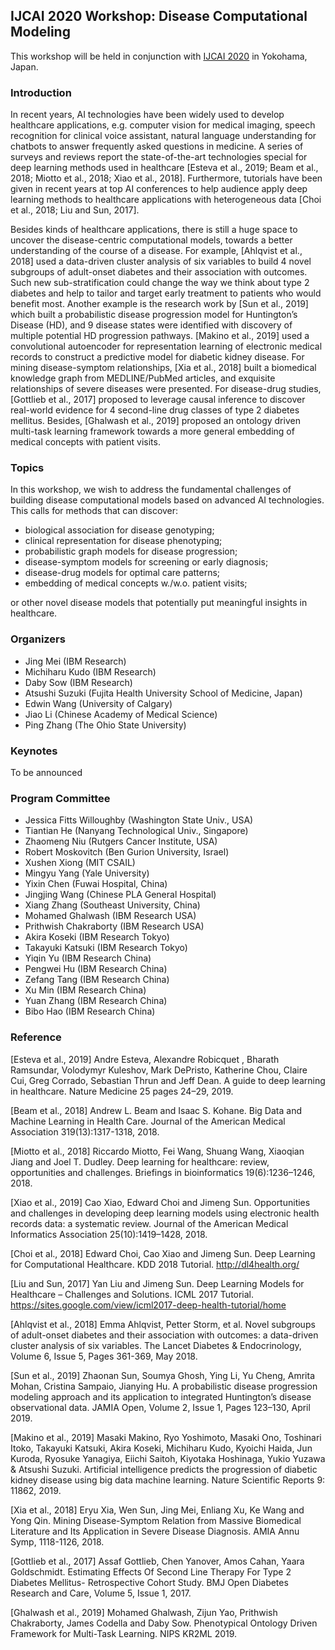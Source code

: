 ## IJCAI 2020 Workshop: Disease Computational Modeling

This workshop will be held in conjunction with [IJCAI 2020](https://www.ijcai20.org/) in Yokohama, Japan.

### Introduction

In recent years, AI technologies have been widely used to develop healthcare applications, e.g. computer vision for medical imaging, speech recognition for clinical voice assistant, natural language understanding for chatbots to answer frequently asked questions in medicine. A series of surveys and reviews report the state-of-the-art technologies special for deep learning methods used in healthcare [Esteva et al., 2019; Beam et al., 2018; Miotto et al., 2018; Xiao et al., 2018]. Furthermore, tutorials have been given in recent years at top AI conferences to help audience apply deep learning methods to healthcare applications with heterogeneous data [Choi et al., 2018; Liu and Sun, 2017].

Besides kinds of healthcare applications, there is still a huge space to uncover the disease-centric computational models, towards a better understanding of the course of a disease. For example, [Ahlqvist et al., 2018] used a data-driven cluster analysis of six variables to build 4 novel subgroups of adult-onset diabetes and their association with outcomes. Such new sub-stratification could change the way we think about type 2 diabetes and help to tailor and target early treatment to patients who would benefit most. Another example is the research work by [Sun et al., 2019] which built a probabilistic disease progression model for Huntington’s Disease (HD), and 9 disease states were identified with discovery of multiple potential HD progression pathways. [Makino et al., 2019] used a convolutional autoencoder for representation learning of electronic medical records to construct a predictive model for diabetic kidney disease. For mining disease-symptom relationships, [Xia et al., 2018] built a biomedical knowledge graph from MEDLINE/PubMed articles, and exquisite relationships of severe diseases were presented. For disease-drug studies, [Gottlieb et al., 2017] proposed to leverage causal inference to discover real-world evidence for 4 second-line drug classes of type 2 diabetes mellitus. Besides, [Ghalwash et al., 2019] proposed an ontology driven multi-task learning framework towards a more general embedding of medical concepts with patient visits.

### Topics

In this workshop, we wish to address the fundamental challenges of building disease computational models based on advanced AI technologies. This calls for methods that can discover:

-	biological association for disease genotyping; 
-	clinical representation for disease phenotyping; 
-	probabilistic graph models for disease progression;
-	disease-symptom models for screening or early diagnosis; 
-	disease-drug models for optimal care patterns;
-	embedding of medical concepts w./w.o. patient visits;

or other novel disease models that potentially put meaningful insights in healthcare.  

### Organizers

- Jing Mei (IBM Research)
- Michiharu Kudo (IBM Research)
- Daby Sow (IBM Research)
- Atsushi Suzuki (Fujita Health University School of Medicine, Japan)
- Edwin Wang (University of Calgary)
- Jiao Li (Chinese Academy of Medical Science)
- Ping Zhang (The Ohio State University)

### Keynotes

To be announced

### Program Committee
- Jessica Fitts Willoughby (Washington State Univ., USA)
- Tiantian He (Nanyang Technological Univ., Singapore)
- Zhaomeng Niu (Rutgers Cancer Institute, USA)
- Robert Moskovitch (Ben Gurion University, Israel)
- Xushen Xiong (MIT CSAIL)
- Mingyu Yang (Yale University)
- Yixin Chen (Fuwai Hospital, China)
- Jingjing Wang (Chinese PLA General Hospital)
- Xiang Zhang (Southeast University, China)
- Mohamed Ghalwash (IBM Research USA)
- Prithwish Chakraborty (IBM Research USA)
- Akira Koseki (IBM Research Tokyo)
- Takayuki Katsuki (IBM Research Tokyo) 
- Yiqin Yu (IBM Research China)
- Pengwei Hu (IBM Research China)
- Zefang Tang (IBM Research China)
- Xu Min (IBM Research China)
- Yuan Zhang (IBM Research China) 
- Bibo Hao (IBM Research China)

### Reference

[Esteva et al., 2019] Andre Esteva, Alexandre Robicquet , Bharath Ramsundar, Volodymyr Kuleshov, Mark DePristo, Katherine Chou, Claire Cui, Greg Corrado, Sebastian Thrun and Jeff Dean. A guide to deep learning in healthcare. Nature Medicine 25 pages 24–29, 2019.

[Beam et al., 2018] Andrew L. Beam and Isaac S. Kohane. Big Data and Machine Learning in Health Care. Journal of the American Medical Association 319(13):1317-1318, 2018.

[Miotto et al., 2018] Riccardo Miotto, Fei Wang, Shuang Wang, Xiaoqian Jiang and Joel T. Dudley. Deep learning for healthcare: review, opportunities and challenges. Briefings in bioinformatics 19(6):1236–1246, 2018.

[Xiao et al., 2019] Cao Xiao, Edward Choi and Jimeng Sun. Opportunities and challenges in developing deep learning models using electronic health records data: a systematic review. Journal of the American Medical Informatics Association 25(10):1419–1428, 2018.

[Choi et al., 2018] Edward Choi, Cao Xiao and Jimeng Sun. Deep Learning for Computational Healthcare. KDD 2018 Tutorial. http://dl4health.org/ 
 
[Liu and Sun, 2017] Yan Liu and Jimeng Sun. Deep Learning Models for Healthcare – Challenges and Solutions. ICML 2017 Tutorial. https://sites.google.com/view/icml2017-deep-health-tutorial/home 

[Ahlqvist et al., 2018] Emma Ahlqvist, Petter Storm, et al. Novel subgroups of adult-onset diabetes and their association with outcomes: a data-driven cluster analysis of six variables. The Lancet Diabetes & Endocrinology, Volume 6, Issue 5, Pages 361-369, May 2018.

[Sun et al., 2019] Zhaonan Sun, Soumya Ghosh, Ying Li, Yu Cheng, Amrita Mohan, Cristina Sampaio, Jianying Hu. A probabilistic disease progression modeling approach and its application to integrated Huntington’s disease observational data. JAMIA Open, Volume 2, Issue 1, Pages 123–130, April 2019.

[Makino et al., 2019] Masaki Makino, Ryo Yoshimoto, Masaki Ono, Toshinari Itoko, Takayuki Katsuki, Akira Koseki, Michiharu Kudo, Kyoichi Haida, Jun Kuroda, Ryosuke Yanagiya, Eiichi Saitoh, Kiyotaka Hoshinaga, Yukio Yuzawa & Atsushi Suzuki. Artificial intelligence predicts the progression of diabetic kidney disease using big data machine learning. Nature Scientific Reports 9: 11862, 2019.

[Xia et al., 2018] Eryu Xia, Wen Sun, Jing Mei, Enliang Xu, Ke Wang and Yong Qin. Mining Disease-Symptom Relation from Massive Biomedical Literature and Its Application in Severe Disease Diagnosis. AMIA Annu Symp, 1118-1126, 2018.

[Gottlieb et al., 2017] Assaf Gottlieb, Chen Yanover, Amos Cahan, Yaara Goldschmidt. Estimating Effects Of Second Line Therapy For Type 2 Diabetes Mellitus- Retrospective Cohort Study. BMJ Open Diabetes Research and Care, Volume 5, Issue 1, 2017.

[Ghalwash et al., 2019] Mohamed Ghalwash, Zijun Yao, Prithwish Chakraborty, James Codella and Daby Sow. Phenotypical Ontology Driven Framework for Multi-Task Learning. NIPS KR2ML 2019.
